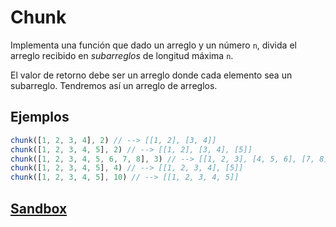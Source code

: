# Chunk

Implementa una función que dado un arreglo y un número `n`, divida el arreglo
recibido en _subarreglos_ de longitud máxima `n`.

El valor de retorno debe ser un arreglo donde cada elemento sea un subarreglo.
Tendremos así un arreglo de arreglos.

## Ejemplos

```js
chunk([1, 2, 3, 4], 2) // --> [[1, 2], [3, 4]]
chunk([1, 2, 3, 4, 5], 2) // --> [[1, 2], [3, 4], [5]]
chunk([1, 2, 3, 4, 5, 6, 7, 8], 3) // --> [[1, 2, 3], [4, 5, 6], [7, 8]]
chunk([1, 2, 3, 4, 5], 4) // --> [[1, 2, 3, 4], [5]]
chunk([1, 2, 3, 4, 5], 10) // --> [[1, 2, 3, 4, 5]]
```

## [Sandbox](https://lab.cs50.io/Laboratoria/job-application-public/cs50/02-tech-mentoring/exercises/12-chunk/boilerplate/)
